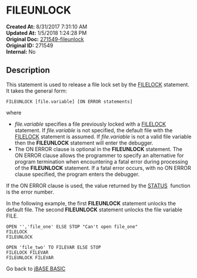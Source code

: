 # FILEUNLOCK

**Created At:** 8/31/2017 7:31:10 AM  
**Updated At:** 1/5/2018 1:24:28 PM  
**Original Doc:** [271549-fileunlock](https://docs.jbase.com/36868-jbase-basic/271549-fileunlock)  
**Original ID:** 271549  
**Internal:** No  

## Description

This statement is used to release a file lock set by the [FILELOCK](./../filelock) statement. It takes the general form:

```
FILEUNLOCK [file.variable] [ON ERROR statements]
```

where

- *file.variable* specifies a file previously locked with a [FILELOCK](./../filelock) statement. If *file.variable* is not specified, the default file with the [FILELOCK](./../filelock) statement is assumed. If *file.variable* is not a valid file variable then the **FILEUNLOCK** statement will enter the debugger.
- The ON ERROR clause is optional in the **FILEUNLOCK** statement. The ON ERROR clause allows the programmer to specify an alternative for program termination when encountering a fatal error during processing of the **FILEUNLOCK** statement. If a fatal error occurs, with no ON ERROR clause specified, the program enters the debugger.

If the ON ERROR clause is used, the value returned by the [STATUS](./../status-function)  function is the error number.

In the following example, the first **FILEUNLOCK** statement unlocks the default file. The second **FILEUNLOCK** statement unlocks the file variable FILE.

```
OPEN '','file_one' ELSE STOP "Can't open file_one"
FILELOCK
FILEUNLOCK

OPEN 'file_two' TO FILEVAR ELSE STOP
FILELOCK FILEVAR
FILEUNLOCK FILEVAR
```

Go back to [jBASE BASIC](./../README.md)
